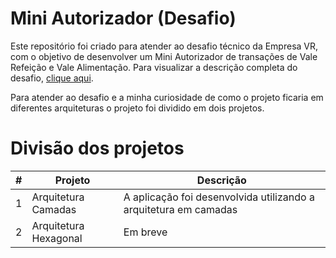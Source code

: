 # Mini Autorizador (Desafio)
Este repositório foi criado para atender ao desafio técnico da Empresa VR, com o objetivo de desenvolver um Mini Autorizador de 
transações de Vale Refeição e Vale Alimentação. 
Para visualizar a descrição completa do desafio, [clique aqui](https://github.com/hugov/mini-autorizador-test/blob/master/DESAFIO.md).

Para atender ao desafio e a minha curiosidade de como o projeto ficaria em diferentes arquiteturas o projeto foi dividido em dois projetos.

# Divisão dos projetos

| #  | Projeto  | Descrição                          |
| ------------ | ------------ |------------------------------------|
| 1  |  Arquitetura Camadas | A aplicação foi desenvolvida utilizando a arquitetura em camadas |
| 2  |  Arquitetura Hexagonal | Em breve      |
